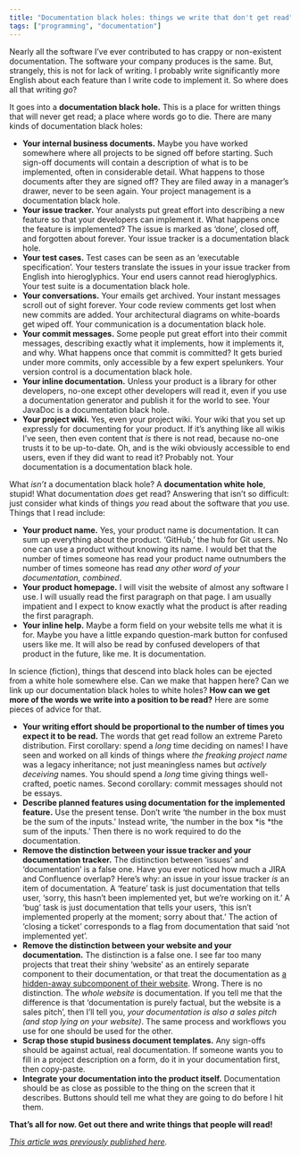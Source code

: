 ```yaml
---
title: "Documentation black holes: things we write that don't get read"
tags: ["programming", "documentation"]
---
```


Nearly all the software I’ve ever contributed to has crappy or non-existent documentation.
The software your company produces is the same.
But, strangely, this is not for lack of writing.
I probably write significantly more English about each feature than I write code to implement it.
So where does all that writing _go_?

It goes into a **documentation black hole.** 
This is a place for written things that will never get read; 
a place where words go to die. 
There are many kinds of documentation black holes:

* **Your internal business documents.**
  Maybe you have worked somewhere where all projects to be signed off before starting. 
  Such sign-off documents will contain a description of what is to be implemented, 
  often in considerable detail. 
  What happens to those documents after they are signed off? 
  They are filed away in a manager’s drawer, 
  never to be seen again. 
  Your project management is a documentation black hole.
* **Your issue tracker.** 
  Your analysts put great effort into describing a new feature 
  so that your developers can implement it. 
  What happens once the feature is implemented? 
  The issue is marked as ‘done’, closed off, and forgotten about forever. 
  Your issue tracker is a documentation black hole.
* **Your test cases.**
  Test cases can be seen as an ‘executable specification’. 
  Your testers translate the issues in your issue tracker 
  from English into hieroglyphics. 
  Your end users cannot read hieroglyphics. 
  Your test suite is a documentation black hole.
* **Your conversations.**
  Your emails get archived. 
  Your instant messages scroll out of sight forever. 
  Your code review comments get lost when new commits are added. 
  Your architectural diagrams on white-boards get wiped off. 
  Your communication is a documentation black hole.
* **Your commit messages.** 
  Some people put great effort into their commit messages, 
  describing exactly what it implements, 
  how it implements it, and why. 
  What happens once that commit is committed? 
  It gets buried under more commits, 
  only accessible by a few expert spelunkers. 
  Your version control is a documentation black hole.
* **Your inline documentation.** 
  Unless your product is a library for other developers, 
  no-one except other developers will read it,
  even if you use a documentation generator and publish it for the world to see.
  Your JavaDoc is a documentation black hole.
* **Your project wiki.** 
  Yes, even your project wiki. 
  Your wiki that you set up expressly for documenting for your product. 
  If it’s anything like all wikis I’ve seen, 
  then even content that *is* there is not read, 
  because no-one trusts it to be up-to-date. 
  Oh, and is the wiki obviously accessible to end users, 
  even if they did want to read it? 
  Probably not. 
  Your documentation is a documentation black hole.

What *isn’t* a documentation black hole? 
A **documentation white hole**, stupid! 
What documentation *does* get read? 
Answering that isn’t so difficult: 
just consider what kinds of things *you* read 
about the software that *you* use. 
Things that I read include:

* **Your product name.** 
  Yes, your product name is documentation. 
  It can sum up everything about the product. 
  ‘GitHub,’ the hub for Git users. 
  No one can use a product without knowing its name. 
  I would bet that the number of times someone has read your product name 
  outnumbers the number of times someone has read *any other word of your documentation, combined*.
* **Your product homepage.** 
  I will visit the website of almost any software I use. 
  I will usually read the first paragraph on that page. 
  I am usually impatient and I expect to know exactly what the product is after reading the first paragraph.
* **Your inline help.** 
  Maybe a form field on your website tells me what it is for. 
  Maybe you have a little expando question-mark button for confused users like me. 
  It will also be read by confused developers of that product in the future, like me. 
  It is documentation.

In science (fiction), 
things that descend into black holes can be ejected from a white hole somewhere else. 
Can we make that happen here? 
Can we link up our documentation black holes to white holes? 
**How can we get more of the words we write into a position to be read?** 
Here are some pieces of advice for that.

* **Your writing effort should be proportional to the number of times you expect it to be read.** 
  The words that get read follow an extreme Pareto distribution. 
  First corollary: spend a *long* time deciding on names! 
  I have seen and worked on all kinds of things where 
  *the freaking project name* was a legacy inheritance; 
  not just meaningless names but *actively deceiving* names.
  You should spend a *long* time giving things well-crafted, poetic names. 
  Second corollary: commit messages should not be essays.
* **Describe planned features using documentation for the implemented feature.** 
  Use the present tense. 
  Don’t write ‘the number in the box must be the sum of the inputs.’
  Instead write, ‘the number in the box *is *the sum of the inputs.’ 
  Then there is no work required to do the documentation.
* **Remove the distinction between your issue tracker and your documentation tracker.** 
  The distinction between ‘issues’ and ‘documentation’ is a false one. 
  Have you ever noticed how much a JIRA and Confluence overlap? 
  Here’s why: an issue in your issue tracker *is* an item of documentation. 
  A ‘feature’ task is just documentation that tells user, 
  ‘sorry, this hasn’t been implemented yet, but we’re working on it.’ 
  A ‘bug’ task is just documentation that tells your users, 
  ‘this isn’t implemented properly at the moment; sorry about that.’ 
  The action of ‘closing a ticket’ corresponds to 
  a flag from documentation that said ‘not implemented yet’.
* **Remove the distinction between your website and your documentation.** 
  The distinction is a false one. 
  I see far too many projects that treat their shiny ‘website’ 
  as an entirely separate component to their documentation, 
  or that treat the documentation as [a hidden-away subcomponent of their website](http://puppetlabs.com/). 
  Wrong. There is no distinction. 
  The *whole website* is documentation. 
  If you tell me that the difference is that 
  ‘documentation is purely factual, but the website is a sales pitch’, 
  then I’ll tell you, 
  *your documentation is also a sales pitch (and stop lying on your website)*. 
  The same process and workflows you use for one should be used for the other.
* **Scrap those stupid business document templates.** 
  Any sign-offs should be against actual, real documentation. 
  If someone wants you to fill in a project description on a form, 
  do it in your documentation first, then copy-paste.
* **Integrate your documentation into the product itself.** 
  Documentation should be as close as possible to the thing on the screen that it describes. 
  Buttons should tell me what they are going to do before I hit them.

**That’s all for now. Get out there and write things that people will read!**

_[This article was previously published here](https://medium.com/@MrJamesFisher/documentation-black-holes-facd0c3b9ed7)._